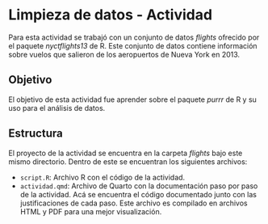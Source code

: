 # Limpieza de datos - Actividad

Para esta actividad se trabajó con un conjunto de datos *flights* ofrecido por el paquete *nyctflights13* de R. Este conjunto de datos contiene información sobre vuelos que salieron de los aeropuertos de Nueva York en 2013.

## Objetivo

El objetivo de esta actividad fue aprender sobre el paquete *purrr* de R y su uso para el análisis de datos.

## Estructura

El proyecto de la actividad se encuentra en la carpeta *flights* bajo este mismo directorio. Dentro de este se encuentran los siguientes archivos:

  - `script.R`: Archivo R con el código de la actividad.
  - `actividad.qmd`: Archivo de Quarto con la documentación paso por paso de la actividad. Acá se encuentra el código documentado junto con las justificaciones de cada paso. Este archivo es compilado en archivos HTML y PDF para una mejor visualización.
